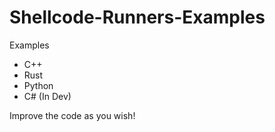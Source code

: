# Shellcode-Runners-Examples

Examples

- C++
- Rust
- Python 
- C# (In Dev)

Improve the code as you wish!
